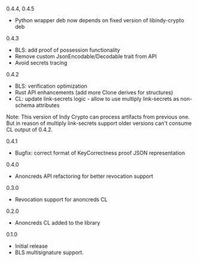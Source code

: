 0.4.4, 0.4.5
- Python wrapper deb now depends on fixed version of libindy-crypto deb

0.4.3
- BLS: add proof of possession functionality
- Remove custom JsonEncodable/Decodable trait from API
- Avoid secrets tracing

0.4.2
- BLS: verification optimization
- Rust API enhancements (add more Clone derives for structures)
- CL: update link-secrets logic - allow to use multiply link-secrets as non-schema attributes

Note:
This version of Indy Crypto can process artifacts from previous one.
But in reason of multiply link-secrets support older versions can't consume CL output of 0.4.2.

0.4.1
- Bugfix: correct format of KeyCorrectness proof JSON representation

0.4.0
- Anoncreds API refactoring for better revocation support


0.3.0
- Revocation support for anoncreds CL


0.2.0
- Anoncreds CL added to the library


0.1.0
- Initial release
- BLS multisignature support.
